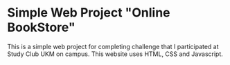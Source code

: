 # Simple Web Project "Online BookStore"
This is a simple web project for completing challenge that I participated at Study Club UKM on campus. This website uses HTML, CSS and Javascript.
